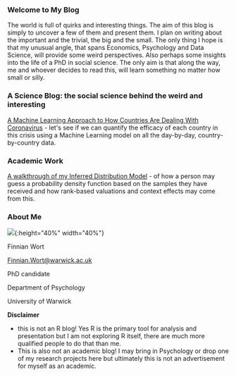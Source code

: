 
### Welcome to My Blog

The world is full of quirks and interesting things. The aim of this blog is simply to uncover a few of them and present them. I plan on writing about the important and the trivial, the big and the small. The only thing I hope is that my unusual angle, that spans Economics, Psychology and Data Science, will provide some weird perspectives. Also perhaps some insights into the life of a PhD in social science. The only aim is that along the way, me and whoever decides to read this, will learn something no matter how small or silly.  

### A Science Blog: the social science behind the weird and interesting 

[A Machine Learning Approach to How Countries Are Dealing With Coronavirus](COVID_model.md) - let's see if we can quantify the efficacy of each country in this crisis using a Machine Learning model on all the day-by-day, country-by-country data. 

### Academic Work

[A walkthrough of my Inferred Distribution Model](IBDm_md.md) - of how a person may guess a probability density function based on the samples they have received and how rank-based valuations and context effects may come from this.

### About Me

![](image0.jpeg){:height="40%" width="40%"}

Finnian Wort

Finnian.Wort@warwick.ac.uk

PhD candidate

Department of Psychology

University of Warwick

**Disclaimer**
- this is not an R blog! Yes R is the primary tool for analysis and presentation but I am not exploring R itself, there are much more qualified people to do that than me.
- This is also not an academic blog! I may bring in Psychology or drop one of my research projects here but ultimately this is not an advertisement for myself as an academic. 

